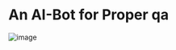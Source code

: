 # An AI-Bot for Proper qa
![image](https://github.com/GolasalaPuneeth/AI_Bot-Cloud_Architecture-/assets/97512630/adb9c483-8619-45a0-b6b1-23c89f607328)

